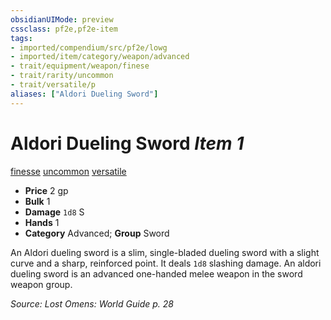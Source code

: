 ```yaml
---
obsidianUIMode: preview
cssclass: pf2e,pf2e-item
tags:
- imported/compendium/src/pf2e/lowg
- imported/item/category/weapon/advanced
- trait/equipment/weapon/finese
- trait/rarity/uncommon
- trait/versatile/p
aliases: ["Aldori Dueling Sword"]
---
```

# Aldori Dueling Sword *Item 1*  
[finesse](finesse.md)  [uncommon](uncommon.md)  [versatile <p>](versatile.md)  

- **Price** 2 gp
- **Bulk** 1
- **Damage** `1d8` S
- **Hands** 1
- **Category** Advanced; **Group** Sword 

An Aldori dueling sword is a slim, single-bladed dueling sword with a slight curve and a sharp, reinforced point. It deals `1d8` slashing damage. An aldori dueling sword is an advanced one-handed melee weapon in the sword weapon group.

*Source: Lost Omens: World Guide p. 28*